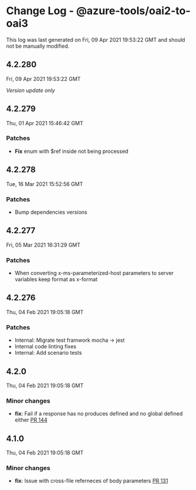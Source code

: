# Change Log - @azure-tools/oai2-to-oai3

This log was last generated on Fri, 09 Apr 2021 19:53:22 GMT and should not be manually modified.

## 4.2.280
Fri, 09 Apr 2021 19:53:22 GMT

_Version update only_

## 4.2.279
Thu, 01 Apr 2021 15:46:42 GMT

### Patches

- **Fix** enum with $ref inside not being processed

## 4.2.278
Tue, 16 Mar 2021 15:52:56 GMT

### Patches

- Bump dependencies versions

## 4.2.277
Fri, 05 Mar 2021 16:31:29 GMT

### Patches

- When converting x-ms-parameterized-host parameters to server variables keep format as x-format

## 4.2.276
Thu, 04 Feb 2021 19:05:18 GMT

### Patches

- Internal: Migrate test framwork mocha -> jest
- Internal code linting fixes
- Internal: Add scenario tests

## 4.2.0
Thu, 04 Feb 2021 19:05:18 GMT

### Minor changes

- **fix**: Fail if a response has no produces defined and no global defined either [PR 144](https://github.com/Azure/perks/pull/144)

## 4.1.0
Thu, 04 Feb 2021 19:05:18 GMT

### Minor changes

- **fix**: Issue with cross-file referneces of body parameters [PR 131](https://github.com/Azure/perks/pull/131)

